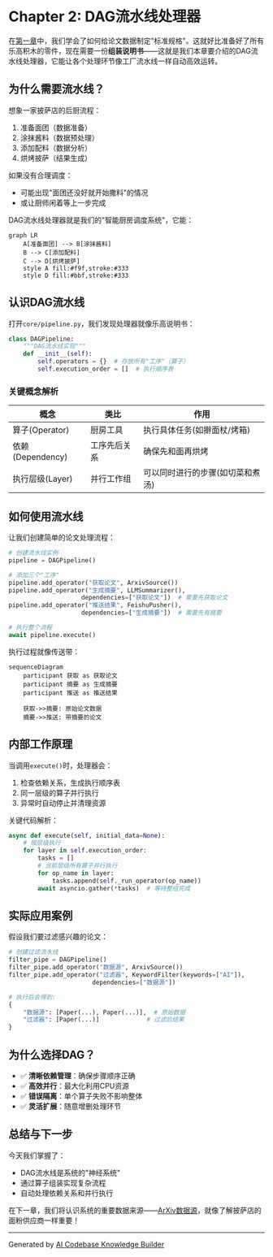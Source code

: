 # Chapter 2: DAG流水线处理器

在[第一章](01_论文数据模型_.md)中，我们学会了如何给论文数据制定"标准规格"。这就好比准备好了所有乐高积木的零件，现在需要一份**组装说明书**——这就是我们本章要介绍的DAG流水线处理器，它能让各个处理环节像工厂流水线一样自动高效运转。

## 为什么需要流水线？

想象一家披萨店的后厨流程：
1. 准备面团（数据准备）
2. 涂抹酱料（数据预处理）
3. 添加配料（数据分析）
4. 烘烤披萨（结果生成）

如果没有合理调度：
- 可能出现"面团还没好就开始撒料"的情况
- 或让厨师闲着等上一步完成

DAG流水线处理器就是我们的"智能厨房调度系统"，它能：
```mermaid
graph LR
    A[准备面团] --> B[涂抹酱料]
    B --> C[添加配料] 
    C --> D[烘烤披萨]
    style A fill:#f9f,stroke:#333
    style D fill:#bbf,stroke:#333
```

## 认识DAG流水线

打开`core/pipeline.py`，我们发现处理器就像乐高说明书：

```python
class DAGPipeline:
    """DAG流水线实现"""
    def __init__(self):
        self.operators = {}  # 存放所有"工序"（算子）
        self.execution_order = []  # 执行顺序表
```

### 关键概念解析
| 概念        | 类比          | 作用                          |
|-------------|---------------|------------------------------|
| 算子(Operator) | 厨房工具       | 执行具体任务(如擀面杖/烤箱)   |
| 依赖(Dependency)| 工序先后关系   | 确保先和面再烘烤              |
| 执行层级(Layer) | 并行工作组     | 可以同时进行的步骤(如切菜和煮汤)|

## 如何使用流水线

让我们创建简单的论文处理流程：

```python
# 创建流水线实例
pipeline = DAGPipeline()

# 添加三个"工序"
pipeline.add_operator("获取论文", ArxivSource())
pipeline.add_operator("生成摘要", LLMSummarizer(), 
                    dependencies=["获取论文"])  # 需要先获取论文
pipeline.add_operator("推送结果", FeishuPusher(),
                    dependencies=["生成摘要"])  # 需要先有摘要

# 执行整个流程
await pipeline.execute()
```

执行过程就像传送带：
```mermaid
sequenceDiagram
    participant 获取 as 获取论文
    participant 摘要 as 生成摘要
    participant 推送 as 推送结果
    
    获取->>摘要: 原始论文数据
    摘要->>推送: 带摘要的论文
```

## 内部工作原理

当调用`execute()`时，处理器会：
1. 检查依赖关系，生成执行顺序表
2. 同一层级的算子并行执行
3. 异常时自动停止并清理资源

关键代码解析：
```python
async def execute(self, initial_data=None):
    # 按层级执行
    for layer in self.execution_order:
        tasks = []
        # 当前层级所有算子并行执行
        for op_name in layer:  
            tasks.append(self._run_operator(op_name))
        await asyncio.gather(*tasks)  # 等待整组完成
```

## 实际应用案例

假设我们要过滤感兴趣的论文：

```python
# 创建过滤流水线
filter_pipe = DAGPipeline()
filter_pipe.add_operator("数据源", ArxivSource())
filter_pipe.add_operator("过滤器", KeywordFilter(keywords=["AI"]), 
                       dependencies=["数据源"])

# 执行后会得到:
{
    "数据源": [Paper(...), Paper(...)],  # 原始数据
    "过滤器": [Paper(...)]             # 过滤后结果
}
```

## 为什么选择DAG？

- ✅ **清晰依赖管理**：确保步骤顺序正确
- ✅ **高效并行**：最大化利用CPU资源  
- ✅ **错误隔离**：单个算子失败不影响整体
- ✅ **灵活扩展**：随意增删处理环节

## 总结与下一步

今天我们掌握了：
- DAG流水线是系统的"神经系统"
- 通过算子组装实现复杂流程
- 自动处理依赖关系和并行执行

在下一章，我们将认识系统的重要数据来源——[ArXiv数据源](03_arxiv数据源_.md)，就像了解披萨店的面粉供应商一样重要！

---

Generated by [AI Codebase Knowledge Builder](https://github.com/The-Pocket/Tutorial-Codebase-Knowledge)